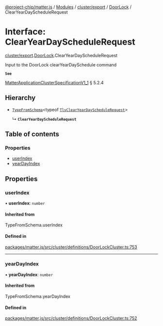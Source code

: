 [@project-chip/matter.js](../README.md) / [Modules](../modules.md) / [cluster/export](../modules/cluster_export.md) / [DoorLock](../modules/cluster_export.DoorLock.md) / ClearYearDayScheduleRequest

# Interface: ClearYearDayScheduleRequest

[cluster/export](../modules/cluster_export.md).[DoorLock](../modules/cluster_export.DoorLock.md).ClearYearDayScheduleRequest

Input to the DoorLock clearYearDaySchedule command

**`See`**

[MatterApplicationClusterSpecificationV1_1](spec_export.MatterApplicationClusterSpecificationV1_1.md) § 5.2.4

## Hierarchy

- [`TypeFromSchema`](../modules/tlv_export.md#typefromschema)\<typeof [`TlvClearYearDayScheduleRequest`](../modules/cluster_export.DoorLock.md#tlvclearyeardayschedulerequest)\>

  ↳ **`ClearYearDayScheduleRequest`**

## Table of contents

### Properties

- [userIndex](cluster_export.DoorLock.ClearYearDayScheduleRequest.md#userindex)
- [yearDayIndex](cluster_export.DoorLock.ClearYearDayScheduleRequest.md#yeardayindex)

## Properties

### userIndex

• **userIndex**: `number`

#### Inherited from

TypeFromSchema.userIndex

#### Defined in

[packages/matter.js/src/cluster/definitions/DoorLockCluster.ts:753](https://github.com/project-chip/matter.js/blob/3adaded6/packages/matter.js/src/cluster/definitions/DoorLockCluster.ts#L753)

___

### yearDayIndex

• **yearDayIndex**: `number`

#### Inherited from

TypeFromSchema.yearDayIndex

#### Defined in

[packages/matter.js/src/cluster/definitions/DoorLockCluster.ts:752](https://github.com/project-chip/matter.js/blob/3adaded6/packages/matter.js/src/cluster/definitions/DoorLockCluster.ts#L752)
